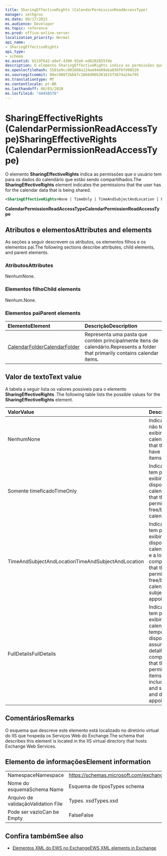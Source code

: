 ```yaml
---
title: SharingEffectiveRights (CalendarPermissionReadAccessType)
manager: sethgros
ms.date: 09/17/2015
ms.audience: Developer
ms.topic: reference
ms.prod: office-online-server
localization_priority: Normal
api_name:
- SharingEffectiveRights
api_type:
- schema
ms.assetid: b519f642-a9ef-4300-92e6-ed8202855fde
description: O elemento SharingEffectiveRights indica as permissões que o usuário tem para os dados do calendário que estão sendo compartilhados.
ms.openlocfilehash: 5581e9cc001608a124ae94e69eba836f6fd98520
ms.sourcegitcommit: 88ec988f2bb67c1866d06b361615f3674a24e795
ms.translationtype: MT
ms.contentlocale: pt-BR
ms.lasthandoff: 06/03/2020
ms.locfileid: "44458576"
---
```

# <a name="sharingeffectiverights-calendarpermissionreadaccesstype"></a><span data-ttu-id="765fb-103">SharingEffectiveRights (CalendarPermissionReadAccessType)</span><span class="sxs-lookup"><span data-stu-id="765fb-103">SharingEffectiveRights (CalendarPermissionReadAccessType)</span></span>

<span data-ttu-id="765fb-104">O elemento **SharingEffectiveRights** indica as permissões que o usuário tem para os dados do calendário que estão sendo compartilhados.</span><span class="sxs-lookup"><span data-stu-id="765fb-104">The **SharingEffectiveRights** element indicates the permissions that the user has for the calendar data that is being shared.</span></span> 
  
```XML
<SharingEffectiveRights>None | TimeOnly | TimeAndSubjectAndLocation | FullDetails</SharingEffectiveRights>
```

 <span data-ttu-id="765fb-105">**CalendarPermissionReadAccessType**</span><span class="sxs-lookup"><span data-stu-id="765fb-105">**CalendarPermissionReadAccessType**</span></span>
## <a name="attributes-and-elements"></a><span data-ttu-id="765fb-106">Atributos e elementos</span><span class="sxs-lookup"><span data-stu-id="765fb-106">Attributes and elements</span></span>

<span data-ttu-id="765fb-107">As seções a seguir descrevem os atributos, os elementos filhos e os elementos pai.</span><span class="sxs-lookup"><span data-stu-id="765fb-107">The following sections describe attributes, child elements, and parent elements.</span></span>
  
### <a name="attributes"></a><span data-ttu-id="765fb-108">Atributos</span><span class="sxs-lookup"><span data-stu-id="765fb-108">Attributes</span></span>

<span data-ttu-id="765fb-109">Nenhum</span><span class="sxs-lookup"><span data-stu-id="765fb-109">None.</span></span>
  
### <a name="child-elements"></a><span data-ttu-id="765fb-110">Elementos filho</span><span class="sxs-lookup"><span data-stu-id="765fb-110">Child elements</span></span>

<span data-ttu-id="765fb-111">Nenhum.</span><span class="sxs-lookup"><span data-stu-id="765fb-111">None.</span></span>
  
### <a name="parent-elements"></a><span data-ttu-id="765fb-112">Elementos pai</span><span class="sxs-lookup"><span data-stu-id="765fb-112">Parent elements</span></span>

|<span data-ttu-id="765fb-113">**Elemento**</span><span class="sxs-lookup"><span data-stu-id="765fb-113">**Element**</span></span>|<span data-ttu-id="765fb-114">**Descrição**</span><span class="sxs-lookup"><span data-stu-id="765fb-114">**Description**</span></span>|
|:-----|:-----|
|[<span data-ttu-id="765fb-115">CalendarFolder</span><span class="sxs-lookup"><span data-stu-id="765fb-115">CalendarFolder</span></span>](calendarfolder.md) <br/> |<span data-ttu-id="765fb-116">Representa uma pasta que contém principalmente itens de calendário.</span><span class="sxs-lookup"><span data-stu-id="765fb-116">Represents a folder that primarily contains calendar items.</span></span>  <br/> |
   
## <a name="text-value"></a><span data-ttu-id="765fb-117">Valor de texto</span><span class="sxs-lookup"><span data-stu-id="765fb-117">Text value</span></span>

<span data-ttu-id="765fb-118">A tabela a seguir lista os valores possíveis para o elemento **SharingEffectiveRights** .</span><span class="sxs-lookup"><span data-stu-id="765fb-118">The following table lists the possible values for the **SharingEffectiveRights** element.</span></span> 
  
|<span data-ttu-id="765fb-119">**Valor**</span><span class="sxs-lookup"><span data-stu-id="765fb-119">**Value**</span></span>|<span data-ttu-id="765fb-120">**Descrição**</span><span class="sxs-lookup"><span data-stu-id="765fb-120">**Description**</span></span>|
|:-----|:-----|
|<span data-ttu-id="765fb-121">Nenhum</span><span class="sxs-lookup"><span data-stu-id="765fb-121">None</span></span>  <br/> |<span data-ttu-id="765fb-122">Indica que o usuário não tem permissão para exibir itens no calendário.</span><span class="sxs-lookup"><span data-stu-id="765fb-122">Indicates that the user does not have permission to view items in the calendar.</span></span>  <br/> |
|<span data-ttu-id="765fb-123">Somente timeficado</span><span class="sxs-lookup"><span data-stu-id="765fb-123">TimeOnly</span></span>  <br/> |<span data-ttu-id="765fb-124">Indica que o usuário tem permissão para exibir somente o horário disponível/ocupado no calendário.</span><span class="sxs-lookup"><span data-stu-id="765fb-124">Indicates that the user has permission to view only free/busy time in the calendar.</span></span>  <br/> |
|<span data-ttu-id="765fb-125">TimeAndSubjectAndLocation</span><span class="sxs-lookup"><span data-stu-id="765fb-125">TimeAndSubjectAndLocation</span></span>  <br/> |<span data-ttu-id="765fb-126">Indica que o usuário tem permissão para exibir o horário de disponibilidade no calendário e o assunto e a localização dos compromissos.</span><span class="sxs-lookup"><span data-stu-id="765fb-126">Indicates that the user has permission to view free/busy time in the calendar and the subject and location of appointments.</span></span>  <br/> |
|<span data-ttu-id="765fb-127">FullDetails</span><span class="sxs-lookup"><span data-stu-id="765fb-127">FullDetails</span></span>  <br/> |<span data-ttu-id="765fb-128">Indica que o usuário tem permissão para exibir todos os itens no calendário, incluindo o tempo de disponibilidade e assunto, local e detalhes dos compromissos.</span><span class="sxs-lookup"><span data-stu-id="765fb-128">Indicates that the user has permission to view all items in the calendar, including free/busy time and subject, location, and details of appointments.</span></span>  <br/> |
   
## <a name="remarks"></a><span data-ttu-id="765fb-129">Comentários</span><span class="sxs-lookup"><span data-stu-id="765fb-129">Remarks</span></span>

<span data-ttu-id="765fb-130">O esquema que descreve este elemento está localizado no diretório virtual do IIS que hospeda os Serviços Web do Exchange.</span><span class="sxs-lookup"><span data-stu-id="765fb-130">The schema that describes this element is located in the IIS virtual directory that hosts Exchange Web Services.</span></span>
  
## <a name="element-information"></a><span data-ttu-id="765fb-131">Elemento de informações</span><span class="sxs-lookup"><span data-stu-id="765fb-131">Element information</span></span>

|||
|:-----|:-----|
|<span data-ttu-id="765fb-132">Namespace</span><span class="sxs-lookup"><span data-stu-id="765fb-132">Namespace</span></span>  <br/> |https://schemas.microsoft.com/exchange/services/2006/types  <br/> |
|<span data-ttu-id="765fb-133">Nome do esquema</span><span class="sxs-lookup"><span data-stu-id="765fb-133">Schema Name</span></span>  <br/> |<span data-ttu-id="765fb-134">Esquema de tipos</span><span class="sxs-lookup"><span data-stu-id="765fb-134">Types schema</span></span>  <br/> |
|<span data-ttu-id="765fb-135">Arquivo de validação</span><span class="sxs-lookup"><span data-stu-id="765fb-135">Validation File</span></span>  <br/> |<span data-ttu-id="765fb-136">Types. xsd</span><span class="sxs-lookup"><span data-stu-id="765fb-136">Types.xsd</span></span>  <br/> |
|<span data-ttu-id="765fb-137">Pode ser vazio</span><span class="sxs-lookup"><span data-stu-id="765fb-137">Can be Empty</span></span>  <br/> |<span data-ttu-id="765fb-138">False</span><span class="sxs-lookup"><span data-stu-id="765fb-138">False</span></span>  <br/> |
   
## <a name="see-also"></a><span data-ttu-id="765fb-139">Confira também</span><span class="sxs-lookup"><span data-stu-id="765fb-139">See also</span></span>



- [<span data-ttu-id="765fb-140">Elementos XML do EWS no Exchange</span><span class="sxs-lookup"><span data-stu-id="765fb-140">EWS XML elements in Exchange</span></span>](ews-xml-elements-in-exchange.md)

